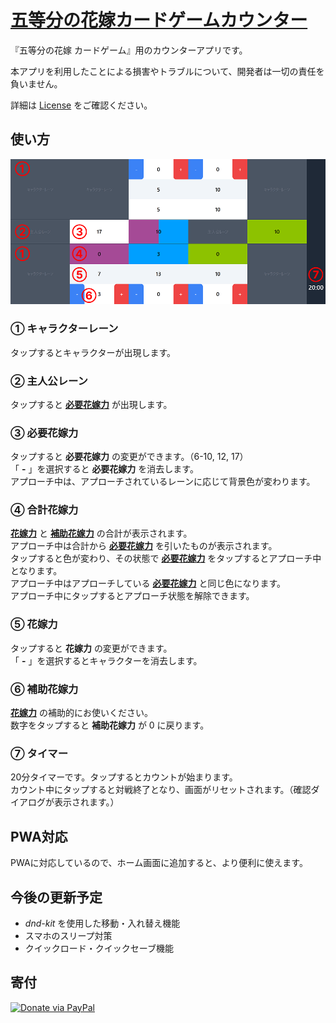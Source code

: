 # [五等分の花嫁カードゲームカウンター](https://gh-nagata.github.io/5hanayome-cardgame-counter/)

『五等分の花嫁 カードゲーム』用のカウンターアプリです。

本アプリを利用したことによる損害やトラブルについて、開発者は一切の責任を負いません。  
<!-- 詳細は [License](https://github.com/gh-nagata/5hanayome-cardgame-counter?tab=License-1-ov-file#readme) をご確認ください。   -->
詳細は [License](#-Licence) をご確認ください。

## 使い方

![画面説明の画像](assets/images/howto.png)

### ① キャラクターレーン
タップするとキャラクターが出現します。

### ② 主人公レーン
タップすると **[必要花嫁力](#-必要花嫁力)** が出現します。

### ③ 必要花嫁力
タップすると **必要花嫁力** の変更ができます。（6-10, 12, 17）  
「 **-** 」を選択すると **必要花嫁力** を消去します。  
アプローチ中は、アプローチされているレーンに応じて背景色が変わります。

### ④ 合計花嫁力
**[花嫁力](#-花嫁力)** と **[補助花嫁力](#-補助花嫁力)** の合計が表示されます。  
アプローチ中は合計から **[必要花嫁力](#-必要花嫁力)** を引いたものが表示されます。  
タップすると色が変わり、その状態で **[必要花嫁力](#-必要花嫁力)** をタップするとアプローチ中となります。  
アプローチ中はアプローチしている **[必要花嫁力](#-必要花嫁力)** と同じ色になります。  
アプローチ中にタップするとアプローチ状態を解除できます。

### ⑤ 花嫁力
タップすると **花嫁力** の変更ができます。  
「 **-** 」を選択するとキャラクターを消去します。 

### ⑥ 補助花嫁力
**[花嫁力](#-花嫁力)** の補助的にお使いください。  
数字をタップすると **補助花嫁力** が 0 に戻ります。

### ⑦ タイマー
20分タイマーです。タップするとカウントが始まります。  
カウント中にタップすると対戦終了となり、画面がリセットされます。（確認ダイアログが表示されます。）

## PWA対応
PWAに対応しているので、ホーム画面に追加すると、より便利に使えます。

## 今後の更新予定

- *dnd-kit* を使用した移動・入れ替え機能
- スマホのスリープ対策
- クイックロード・クイックセーブ機能

## 寄付

[![Donate via PayPal](https://www.paypalobjects.com/digitalassets/c/website/marketing/apac/jp/developer/BN-paypal-logo320_145.png)](https://www.paypal.com/paypalme/paypalnagata)
